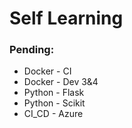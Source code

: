 # Self Learning

### Pending:
- Docker - CI
- Docker - Dev 3&4
- Python - Flask
- Python - Scikit
- CI_CD - Azure